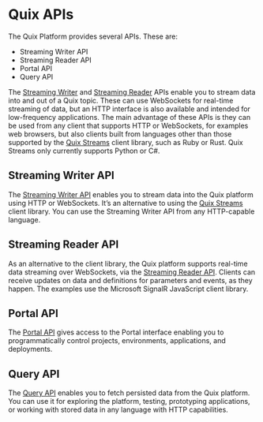 # Quix APIs

The Quix Platform provides several APIs. These are:

* Streaming Writer API
* Streaming Reader API
* Portal API
* Query API

The [Streaming Writer](./streaming-writer-api/index.md) and [Streaming Reader](./streaming-reader-api/index.md) APIs enable you to stream data into and out of a Quix topic. These can use WebSockets for real-time streaming of data, but an HTTP interface is also available and intended for low-frequency applications. The main advantage of these APIs is they can be used from any client that supports HTTP or WebSockets, for examples web browsers, but also clients built from languages other than those supported by the [Quix Streams](../client-library-intro.md) client library, such as Ruby or Rust. Quix Streams only currently supports Python or C#.




## Streaming Writer API

The [Streaming Writer API](streaming-writer-api/index.md) enables you to stream data into the Quix platform using HTTP or WebSockets. It’s an alternative to using the [Quix Streams](../client-library-intro.md) client library. You can use the Streaming Writer API from any HTTP-capable language.

## Streaming Reader API

As an alternative to the client library, the Quix platform supports real-time data streaming over WebSockets, via the [Streaming Reader API](streaming-reader-api/index.md). Clients can receive updates on data and definitions for parameters and events, as they happen. The examples use the Microsoft SignalR JavaScript client library.

## Portal API

The [Portal API](portal-api/index.md) gives access to the Portal interface enabling you to programmatically control projects, environments, applications, and deployments.

## Query API

The [Query API](query-api/index.md) enables you to fetch persisted data from the Quix platform. You can use it for exploring the platform, testing, prototyping applications, or working with stored data in any language with HTTP capabilities.
